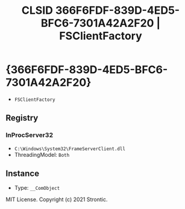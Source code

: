 ﻿---
title: "CLSID 366F6FDF-839D-4ED5-BFC6-7301A42A2F20 | FSClientFactory"
excerpt: What is COM-Object CLSID 366F6FDF-839D-4ED5-BFC6-7301A42A2F20?
---

# {366F6FDF-839D-4ED5-BFC6-7301A42A2F20}

* `FSClientFactory`

## Registry


### InProcServer32

* `C:\Windows\System32\FrameServerClient.dll`
* ThreadingModel: `Both`

## Instance

* Type: `__ComObject`

MIT License. Copyright (c) 2021 Strontic.


